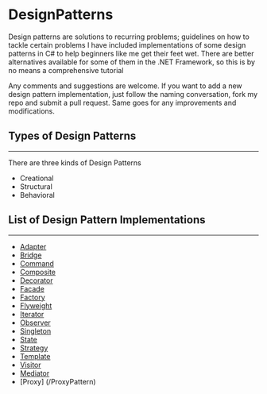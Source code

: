 # DesignPatterns
Design patterns are solutions to recurring problems; guidelines on how to tackle certain problems
I have included implementations of some design patterns in C# to help beginners like me get their feet wet.
There are better alternatives available for some of them in the .NET Framework, so this is by no means a comprehensive tutorial

Any comments and suggestions are welcome. If you want to add a new design pattern implementation, just follow the naming conversation, fork my repo and submit a pull request. Same goes for any improvements and modifications.

## Types of Design Patterns
---------------------------
There are three kinds of Design Patterns

* Creational
* Structural
* Behavioral

## List of Design Pattern Implementations
-----------------------------------------

* [Adapter](/AdapterPattern)
* [Bridge](/BridgePattern)
* [Command](/CommandPattern)
* [Composite](/CompositePattern)
* [Decorator](/DecoratorPattern)
* [Facade](/FacadePattern)
* [Factory](/FactoryPattern)
* [Flyweight](/FlyweightPattern)
* [Iterator](/IteratorPattern)
* [Observer](/ObserverPattern)
* [Singleton](/SingletonPattern)
* [State](/StatePattern)
* [Strategy](/StrategyPattern)
* [Template](/TemplatePattern)
* [Visitor](/VisitorPattern)
* [Mediator](/MediatorPattern)
* [Proxy] (/ProxyPattern)